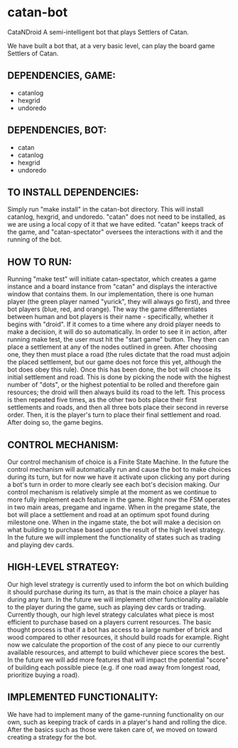 # catan-bot
CataNDroid
A semi-intelligent bot that plays Settlers of Catan.

We have built a bot that, at a very basic level, can play the board game Settlers of Catan.

## DEPENDENCIES, GAME:
- catanlog
- hexgrid
- undoredo

## DEPENDENCIES, BOT:
- catan
- catanlog
- hexgrid
- undoredo

## TO INSTALL DEPENDENCIES:
Simply run "make install" in the catan-bot directory. This will install catanlog, hexgrid, and undoredo. "catan" does not need to be installed, as we are using a local copy of it that we have edited. "catan" keeps track of the game, and "catan-spectator" oversees the interactions with it and the running of the bot.

## HOW TO RUN:
Running "make test" will initiate catan-spectator, which creates a game instance and a board instance from "catan" and displays the interactive window that contains them. In our implementation, there is one human player (the green player named "yurick", they will always go first), and three bot players (blue, red, and orange). The way the game differentiates between human and bot players is their name - specifically, whether it begins with "droid". If it comes to a time where any droid player needs to make a decision, it will do so automatically.
In order to see it in action, after running make test, the user must hit the "start game" button. They then can place a settlement at any of the nodes outlined in green. After choosing one, they then must place a road (the rules dictate that the road must adjoin the placed settlement, but our game does not force this yet, although the bot does obey this rule). Once this has been done, the bot will choose its initial settlement and road. This is done by picking the node with the highest number of "dots", or the highest potential to be rolled and therefore gain resources; the droid will then always build its road to the left.
This process is then repeated five times, as the other two bots place their first settlements and roads, and then all three bots place their second in reverse order. Then, it is the player's turn to place their final settlement and road. After doing so, the game begins.


## CONTROL MECHANISM:
Our control mechanism of choice is a Finite State Machine. In the future the control mechanism will automatically run and cause the bot to make choices during its turn,
but for now we have it activate upon clicking any port during a bot's turn in order to more clearly see each bot's decision making. Our control mechanism is relatively
simple at the moment as we continue to more fully implement each feature in the game. Right now the FSM operates in two main areas, pregame and ingame. When in the pregame state, the bot will place a settlement and road at an optimum spot found during milestone one. When in the ingame state, the bot will make a decision on what
building to purchase based upon the result of the high level strategy. In the future we will implement the functionality of states such as trading and playing dev cards.

## HIGH-LEVEL STRATEGY:
Our high level strategy is currently used to inform the bot on which building it should purchase during its turn, as that is the main choice a player has during any turn.
In the future we will implement other functionality available to the player during the game, such as playing dev cards or trading. Currently though, our high level
strategy calculates what piece is most efficient to purchase based on a players current resources. The basic thought process is that if a bot has access to a large number
of brick and wood compared to other resources, it should build roads for example. Right now we calculate the proportion of the cost of any piece to our currently
available resources, and attempt to build whichever piece scores the best. In the future we will add more features that will impact the potential "score" of building
each possible piece (e.g. if one road away from longest road, prioritize buying a road). 

## IMPLEMENTED FUNCTIONALITY:

We have had to implement many of the game-running functionality on our own, such as keeping track of cards in a player's hand and rolling the dice. After the basics such as those were taken care of, we moved on toward creating a strategy for the bot.
